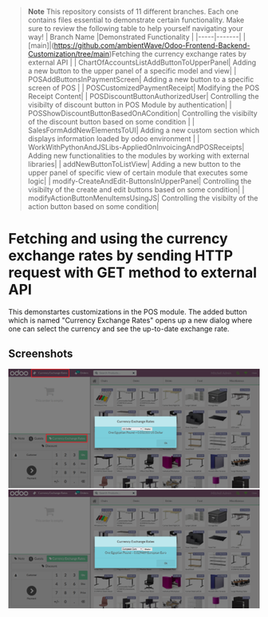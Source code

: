 > **Note**
> This repository consists of 11 different branches. Each one contains files essential to demonstrate certain functionality. Make sure to review the following table to help yourself navigating your way!
> | Branch Name |Demonstrated Functionality |
> |-----|-------|
> |     [main]|(https://github.com/ambientWave/Odoo-Frontend-Backend-Customization/tree/main)Fetching the currency exchange rates by external API     |
> |     ChartOfAccountsListAddButtonToUpperPanel| Adding a new button to the upper panel of a specific model and view|
> |     POSAddButtonsInPaymentScreen| Adding a new button to a specific screen of POS |
> |     POSCustomizedPaymentReceipt| Modifying the POS Receipt Content|
> |     POSDiscountButtonAuthorizedUser| Controlling the visibilty of discount button in POS Module by authentication|
> |     POSShowDiscountButtonBasedOnACondition| Controlling the visibilty of the discount button based on some condition       |
> |     SalesFormAddNewElementsToUI| Adding a new custom section which displays information loaded by odoo environment       |
> |     WorkWithPythonAndJSLibs-AppliedOnInvoicingAndPOSReceipts| Adding new functionalities to the modules by working with external libraries|
> |     addNewButtonToListView| Adding a new button to the upper panel of specific view of certain module that executes some logic|
> |    modify-CreateAndEdit-ButtonsInUpperPanel| Controlling the visibilty of the create and edit buttons based on some condition|
> |    modifyActionButtonMenuItemsUsingJS| Controlling the visibilty of the action button based on some condition|
  
# Fetching and using the currency exchange rates by sending HTTP request with GET method to external API
This demonstartes customizations in the POS module. The added button which is named "Currency Exchange Rates" opens up a new dialog where one can select the currency and see the up-to-date exchange rate.

## Screenshots

<picture>
 <img alt="Screenshot1" src="https://raw.githubusercontent.com/ambientWave/Odoo-Frontend-Backend-Customization/main/custom/main.png">
</picture>

<picture>
 <img alt="Screenshot2" src="https://raw.githubusercontent.com/ambientWave/Odoo-Frontend-Backend-Customization/main/custom/main2.png">
</picture>
